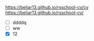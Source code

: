 https://beliar13.github.io/rsschool-cv/cv \
https://beliar13.github.io/rsschool-cv/
- [ ] ddddq
- [ ] ww
- [x] 12